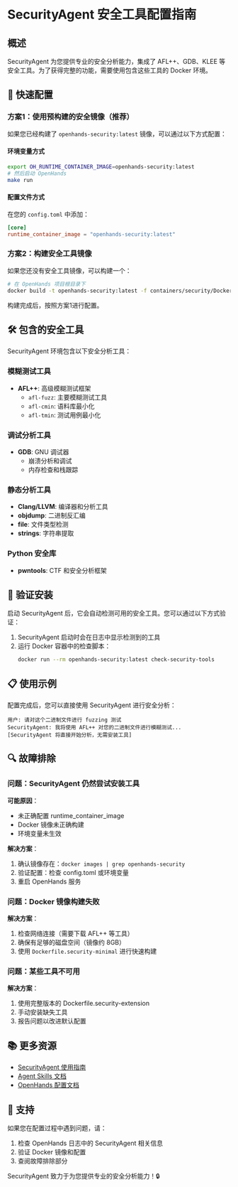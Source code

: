 # SecurityAgent 安全工具配置指南

## 概述

SecurityAgent 为您提供专业的安全分析能力，集成了 AFL++、GDB、KLEE 等安全工具。为了获得完整的功能，需要使用包含这些工具的 Docker 环境。

## 🔧 快速配置

### 方案1：使用预构建的安全镜像（推荐）

如果您已经构建了 `openhands-security:latest` 镜像，可以通过以下方式配置：

#### 环境变量方式
```bash
export OH_RUNTIME_CONTAINER_IMAGE=openhands-security:latest
# 然后启动 OpenHands
make run
```

#### 配置文件方式
在您的 `config.toml` 中添加：
```toml
[core]
runtime_container_image = "openhands-security:latest"
```

### 方案2：构建安全工具镜像

如果您还没有安全工具镜像，可以构建一个：

```bash
# 在 OpenHands 项目根目录下
docker build -t openhands-security:latest -f containers/security/Dockerfile.security-minimal .
```

构建完成后，按照方案1进行配置。

## 🛠️ 包含的安全工具

SecurityAgent 环境包含以下安全分析工具：

### 模糊测试工具
- **AFL++**: 高级模糊测试框架
  - `afl-fuzz`: 主要模糊测试工具
  - `afl-cmin`: 语料库最小化
  - `afl-tmin`: 测试用例最小化

### 调试分析工具
- **GDB**: GNU 调试器
  - 崩溃分析和调试
  - 内存检查和栈跟踪

### 静态分析工具
- **Clang/LLVM**: 编译器和分析工具
- **objdump**: 二进制反汇编
- **file**: 文件类型检测
- **strings**: 字符串提取

### Python 安全库
- **pwntools**: CTF 和安全分析框架

## 🚀 验证安装

启动 SecurityAgent 后，它会自动检测可用的安全工具。您可以通过以下方式验证：

1. SecurityAgent 启动时会在日志中显示检测到的工具
2. 运行 Docker 容器中的检查脚本：
   ```bash
   docker run --rm openhands-security:latest check-security-tools
   ```

## 📋 使用示例

配置完成后，您可以直接使用 SecurityAgent 进行安全分析：

```
用户: 请对这个二进制文件进行 fuzzing 测试
SecurityAgent: 我将使用 AFL++ 对您的二进制文件进行模糊测试...
[SecurityAgent 将直接开始分析，无需安装工具]
```

## 🔍 故障排除

### 问题：SecurityAgent 仍然尝试安装工具

**可能原因**：
- 未正确配置 runtime_container_image
- Docker 镜像未正确构建
- 环境变量未生效

**解决方案**：
1. 确认镜像存在：`docker images | grep openhands-security`
2. 验证配置：检查 config.toml 或环境变量
3. 重启 OpenHands 服务

### 问题：Docker 镜像构建失败

**解决方案**：
1. 检查网络连接（需要下载 AFL++ 等工具）
2. 确保有足够的磁盘空间（镜像约 8GB）
3. 使用 `Dockerfile.security-minimal` 进行快速构建

### 问题：某些工具不可用

**解决方案**：
1. 使用完整版本的 Dockerfile.security-extension
2. 手动安装缺失工具
3. 报告问题以改进默认配置

## 📚 更多资源

- [SecurityAgent 使用指南](USAGE.md)
- [Agent Skills 文档](../../runtime/plugins/agent_skills/security/)
- [OpenHands 配置文档](../../../docs/configuration.md)

## 🤝 支持

如果您在配置过程中遇到问题，请：
1. 检查 OpenHands 日志中的 SecurityAgent 相关信息
2. 验证 Docker 镜像和配置
3. 查阅故障排除部分

SecurityAgent 致力于为您提供专业的安全分析能力！🔒